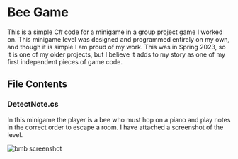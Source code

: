 # Bee Game
This is a simple C# code for a minigame in a group project game I worked on. This minigame level was designed and programmed entirely on my own, and though it is simple I am proud of my work. This was in Spring 2023, so it is one of my older projects, but I believe it adds to my story as one of my first independent pieces of game code.

## File Contents
### DetectNote.cs
In this minigame the player is a bee who must hop on a piano and play notes in the correct order to escape a room. I have attached a screenshot of the level.

![bmb screenshot](https://github.com/user-attachments/assets/b6264dcf-2d3e-4d5a-9588-a5f592d8f47c)
